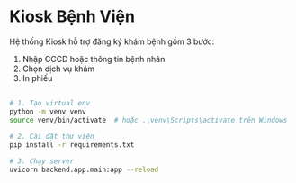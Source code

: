 # Kiosk Bệnh Viện

Hệ thống Kiosk hỗ trợ đăng ký khám bệnh gồm 3 bước:
1. Nhập CCCD hoặc thông tin bệnh nhân
2. Chọn dịch vụ khám
3. In phiếu

##

```bash
# 1. Tạo virtual env
python -m venv venv
source venv/bin/activate  # hoặc .\venv\Scripts\activate trên Windows

# 2. Cài đặt thư viện
pip install -r requirements.txt

# 3. Chạy server
uvicorn backend.app.main:app --reload
